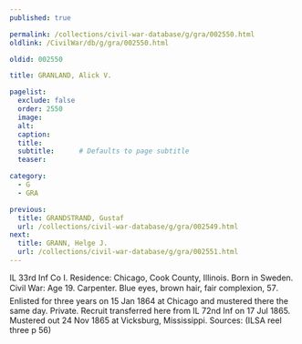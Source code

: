 ```yaml
---
published: true

permalink: /collections/civil-war-database/g/gra/002550.html
oldlink: /CivilWar/db/g/gra/002550.html

oldid: 002550

title: GRANLAND, Alick V.

pagelist:
  exclude: false
  order: 2550
  image: 
  alt:
  caption:
  title:
  subtitle:      # Defaults to page subtitle
  teaser:

category: 
  - G 
  - GRA

previous:
  title: GRANDSTRAND, Gustaf
  url: /collections/civil-war-database/g/gra/002549.html  
next:
  title: GRANN, Helge J.
  url: /collections/civil-war-database/g/gra/002551.html   
---
```

IL 33rd Inf Co I. Residence: Chicago, Cook County, Illinois. Born in Sweden. Civil War: Age 19. Carpenter. Blue eyes, brown hair, fair complexion, 5&#146;7&#148;. Enlisted for three years on 15 Jan 1864 at Chicago and mustered there the same day. Private. Recruit transferred here from IL 72nd Inf on 17 Jul 1865. Mustered out 24 Nov 1865 at Vicksburg, Mississippi. Sources: (ILSA reel three p 56)